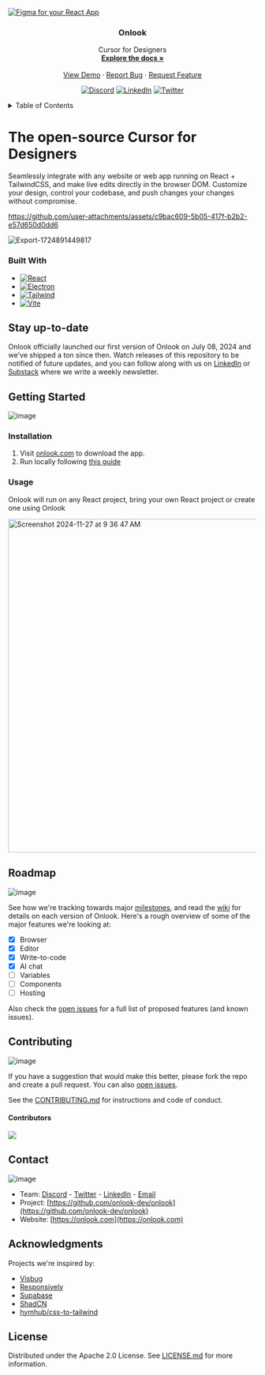 <!-- Improved compatibility of back to top link: See: https://github.com/othneildrew/Best-README-Template/pull/73 -->

<a id="readme-top"></a>

[<img alt="Figma for your React App" src="https://github.com/user-attachments/assets/c4a0db58-ecf2-4461-b6be-ce84749a3922">
](https://youtu.be/RSX_3EaO5eU)

<div align="center">
<h3 align="center">Onlook</h3>
  <p align="center">
    Cursor for Designers
    <br />
    <a href="https://github.com/onlook-dev/onlook/wiki"><strong>Explore the docs »</strong></a>
    <br />
    <br />
    <a href="https://youtu.be/RSX_3EaO5eU?feature=shared">View Demo</a>
    ·
    <a href="https://github.com/onlook-dev/onlook/issues/new?labels=bug&template=bug-report---.md">Report Bug</a>
    ·
    <a href="https://github.com/onlook-dev/onlook/issues/new?labels=enhancement&template=feature-request---.md">Request Feature</a>
  </p>
  <!-- PROJECT SHIELDS -->
<!--
*** I'm using markdown "reference style" links for readability.
*** Reference links are enclosed in brackets [ ] instead of parentheses ( ).
*** See the bottom of this document for the declaration of the reference variables
*** for contributors-url, forks-url, etc. This is an optional, concise syntax you may use.
*** https://www.markdownguide.org/basic-syntax/#reference-style-links
-->
<!-- [![Contributors][contributors-shield]][contributors-url]
[![Forks][forks-shield]][forks-url]
[![Stargazers][stars-shield]][stars-url]
[![Issues][issues-shield]][issues-url]
[![Apache License][license-shield]][license-url] -->

[![Discord][discord-shield]][discord-url]
[![LinkedIn][linkedin-shield]][linkedin-url]
[![Twitter][twitter-shield]][twitter-url]

</div>

<!-- TABLE OF CONTENTS -->
<details>
  <summary>Table of Contents</summary>
  <ol>
    <li><a href="#installation">Installation</a></li>
    <li><a href="#usage">Usage</a></li>
    <li><a href="#roadmap">Roadmap</a></li>
    <li><a href="#contributing">Contributing</a></li>
    <li><a href="#contact">Contact</a></li>
    <li><a href="#acknowledgments">Acknowledgments</a></li>
    <li><a href="#license">License</a></li>
  </ol>
</details>

# The open-source Cursor for Designers

Seamlessly integrate with any website or web app running on React + TailwindCSS, and make live edits directly in the browser DOM. Customize your design, control your codebase, and push changes your changes without compromise.

https://github.com/user-attachments/assets/c9bac609-5b05-417f-b2b2-e57d650d0dd6

![Export-1724891449817](https://github.com/user-attachments/assets/1f317ae1-6453-4a00-8801-f005ccc7efdb)

### Built With

-   [![React][React.js]][React-url]
-   [![Electron][Electron.js]][Electron-url]
-   [![Tailwind][TailwindCSS]][Tailwind-url]
-   [![Vite][Vite.js]][Vite-url]

## Stay up-to-date

Onlook officially launched our first version of Onlook on July 08, 2024 and we've shipped a ton since then. Watch releases of this repository to be notified of future updates, and you can follow along with us on [LinkedIn](https://www.linkedin.com/company/onlook-dev) or [Substack](https://onlook.substack.com/) where we write a weekly newsletter.

<!-- ![Starproject](https://github.com/user-attachments/assets/07742b21-dd98-4be3-b6a6-13d8132af398) -->

## Getting Started

![image](https://github.com/user-attachments/assets/18b6ad5a-1d5a-4396-af8c-8b85936acf39)

### Installation

 1. Visit [onlook.com](https://onlook.com/) to download the app.
 2. Run locally following [this guide](https://github.com/onlook-dev/onlook/wiki/Building-from-source)

### Usage

Onlook will run on any React project, bring your own React project or create one using Onlook

<img width="676" alt="Screenshot 2024-11-27 at 9 36 47 AM" src="https://github.com/user-attachments/assets/ec5c9bb2-7d0a-4754-962e-5d0c9fe0d706">

## Roadmap

![image](https://github.com/user-attachments/assets/f64b51df-03be-44d1-ae35-82e6dc960d06)

See how we're tracking towards major [milestones](<[url](https://github.com/onlook-dev/onlook/milestones)>), and read the [wiki](https://github.com/onlook-dev/onlook/wiki/Roadmap) for details on each version of Onlook. Here's a rough overview of some of the major features we're looking at:

-   [x] Browser
-   [x] Editor
-   [x] Write-to-code
-   [X] AI chat
-   [ ] Variables
-   [ ] Components
-   [ ] Hosting

Also check the [open issues](https://github.com/onlook-dev/onlook/issues) for a full list of proposed features (and known issues).

## Contributing

![image](https://github.com/user-attachments/assets/ecc94303-df23-46ae-87dc-66b040396e0b)

If you have a suggestion that would make this better, please fork the repo and create a pull request. You can also [open issues](https://github.com/onlook-dev/onlook/issues).

See the [CONTRIBUTING.md](CONTRIBUTING.md) for instructions and code of conduct.

#### Contributors

<a href="https://github.com/onlook-dev/onlook/graphs/contributors">
  <img src="https://contrib.rocks/image?repo=onlook-dev/onlook&t=1" />
</a>

## Contact

![image](https://github.com/user-attachments/assets/60684b68-1925-4550-8efd-51a1509fc953)

-   Team: [Discord](https://discord.gg/hERDfFZCsH) - [Twitter](https://twitter.com/onlookdev) - [LinkedIn](https://www.linkedin.com/company/onlook-dev/) - [Email](mailto:contact@onlook.com)
-   Project: [https://github.com/onlook-dev/onlook](https://github.com/onlook-dev/onlook)
-   Website: [https://onlook.com](https://onlook.com)

## Acknowledgments

Projects we're inspired by:

-   [Visbug](https://github.com/GoogleChromeLabs/ProjectVisBug)
-   [Responsively](https://github.com/responsively-org/responsively-app)
-   [Supabase](https://github.com/supabase/supabase)
-   [ShadCN](https://github.com/shadcn-ui/ui)
-   [hymhub/css-to-tailwind](https://github.com/hymhub/css-to-tailwind)

## License

Distributed under the Apache 2.0 License. See [LICENSE.md](LICENSE.md) for more information.

<!-- https://www.markdownguide.org/basic-syntax/#reference-style-links -->

[contributors-shield]: https://img.shields.io/github/contributors/onlook-dev/studio.svg?style=for-the-badge
[contributors-url]: https://github.com/onlook-dev/onlook/graphs/contributors
[forks-shield]: https://img.shields.io/github/forks/onlook-dev/studio.svg?style=for-the-badge
[forks-url]: https://github.com/onlook-dev/onlook/network/members
[stars-shield]: https://img.shields.io/github/stars/onlook-dev/studio.svg?style=for-the-badge
[stars-url]: https://github.com/onlook-dev/onlook/stargazers
[issues-shield]: https://img.shields.io/github/issues/onlook-dev/studio.svg?style=for-the-badge
[issues-url]: https://github.com/onlook-dev/onlook/issues
[license-shield]: https://img.shields.io/github/license/onlook-dev/studio.svg?style=for-the-badge
[license-url]: https://github.com/onlook-dev/onlook/blob/master/LICENSE.txt
[linkedin-shield]: https://img.shields.io/badge/-LinkedIn-black.svg?logo=linkedin&colorB=555
[linkedin-url]: https://www.linkedin.com/company/onlook-dev
[twitter-shield]: https://img.shields.io/badge/-Twitter-black?logo=x&colorB=555
[twitter-url]: https://x.com/onlookdev
[discord-shield]: https://img.shields.io/badge/-Discord-black?logo=discord&colorB=555
[discord-url]: https://discord.gg/hERDfFZCsH
[React.js]: https://img.shields.io/badge/react-%2320232a.svg?logo=react&logoColor=%2361DAFB
[React-url]: https://reactjs.org/
[TailwindCSS]: https://img.shields.io/badge/tailwindcss-%2338B2AC.svg?logo=tailwind-css&logoColor=white
[Tailwind-url]: https://tailwindcss.com/
[Electron.js]: https://img.shields.io/badge/Electron-191970?logo=Electron&logoColor=white
[Electron-url]: https://www.electronjs.org/
[Vite.js]: https://img.shields.io/badge/vite-%23646CFF.svg?logo=vite&logoColor=white
[Vite-url]: https://vitejs.dev/
[product-screenshot]: assets/brand.png
